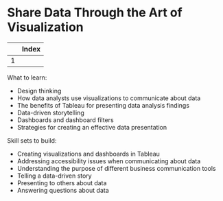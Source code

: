 # Share Data Through the Art of Visualization

| |Index|
|---|---|
|1||


What to learn:
- Design thinking
- How data analysts use visualizations to communicate about data
- The benefits of Tableau for presenting data analysis findings
- Data-driven storytelling
- Dashboards and dashboard filters
- Strategies for creating an effective data presentation

Skill sets to build:
- Creating visualizations and dashboards in Tableau
- Addressing accessibility issues when communicating about data
- Understanding the purpose of different business communication tools
- Telling a data-driven story
- Presenting to others about data
- Answering questions about data





